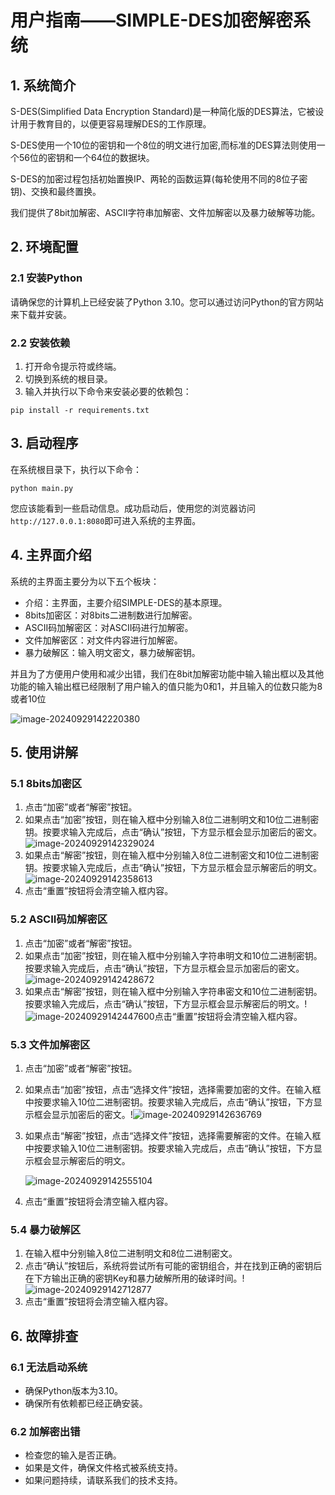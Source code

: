 # 用户指南——SIMPLE-DES加密解密系统

## 1. 系统简介

S-DES(Simplified Data Encryption Standard)是一种简化版的DES算法，它被设计用于教育目的，以便更容易理解DES的工作原理。

S-DES使用一个10位的密钥和一个8位的明文进行加密,而标准的DES算法则使用一个56位的密钥和一个64位的数据块。

S-DES的加密过程包括初始置换IP、两轮的函数运算(每轮使用不同的8位子密钥)、交换和最终置换。

我们提供了8bit加解密、ASCII字符串加解密、文件加解密以及暴力破解等功能。



## 2. 环境配置

### 2.1 安装Python

请确保您的计算机上已经安装了Python 3.10。您可以通过访问Python的官方网站来下载并安装。

### 2.2 安装依赖

1. 打开命令提示符或终端。
2. 切换到系统的根目录。
3. 输入并执行以下命令来安装必要的依赖包：

```
pip install -r requirements.txt
```

## 3. 启动程序

在系统根目录下，执行以下命令：

```
python main.py
```

您应该能看到一些启动信息。成功启动后，使用您的浏览器访问`http://127.0.0.1:8080`即可进入系统的主界面。



## 4. 主界面介绍

系统的主界面主要分为以下五个板块：

- 介绍：主界面，主要介绍SIMPLE-DES的基本原理。
- 8bits加密区：对8bits二进制数进行加解密。
- ASCII码加解密区：对ASCII码进行加解密。
- 文件加解密区：对文件内容进行加解密。
- 暴力破解区：输入明文密文，暴力破解密钥。

并且为了方便用户使用和减少出错，我们在8bit加解密功能中输入输出框以及其他功能的输入输出框已经限制了用户输入的值只能为0和1，并且输入的位数只能为8或者10位

![image-20240929142220380](./assets/image-20240929142220380.png)

## 5. 使用讲解

### 5.1 8bits加密区

1. 点击“加密”或者“解密”按钮。
2. 如果点击“加密”按钮，则在输入框中分别输入8位二进制明文和10位二进制密钥。按要求输入完成后，点击“确认”按钮，下方显示框会显示加密后的密文。![image-20240929142329024](./assets/image-20240929142329024.png)
3. 如果点击“解密”按钮，则在输入框中分别输入8位二进制密文和10位二进制密钥。按要求输入完成后，点击“确认”按钮，下方显示框会显示解密后的明文。![image-20240929142358613](./assets/image-20240929142358613.png)
4. 点击“重置”按钮将会清空输入框内容。

### 5.2 ASCII码加解密区

1. 点击“加密”或者“解密”按钮。
2. 如果点击“加密”按钮，则在输入框中分别输入字符串明文和10位二进制密钥。按要求输入完成后，点击“确认”按钮，下方显示框会显示加密后的密文。![image-20240929142428672](./assets/image-20240929142428672.png)
3. 如果点击“解密”按钮，则在输入框中分别输入字符串密文和10位二进制密钥。按要求输入完成后，点击“确认”按钮，下方显示框会显示解密后的明文。!![image-20240929142447600](./assets/image-20240929142447600.png)点击“重置”按钮将会清空输入框内容。

### 5.3 文件加解密区

1. 点击“加密”或者“解密”按钮。

2. 如果点击“加密”按钮，点击“选择文件”按钮，选择需要加密的文件。在输入框中按要求输入10位二进制密钥。按要求输入完成后，点击“确认”按钮，下方显示框会显示加密后的密文。!![image-20240929142636769](./assets/image-20240929142636769.png)

3. 如果点击“解密”按钮，点击“选择文件”按钮，选择需要解密的文件。在输入框中按要求输入10位二进制密钥。按要求输入完成后，点击“确认”按钮，下方显示框会显示解密后的明文。

   ![image-20240929142555104](./assets/image-20240929142555104.png)

4. 点击“重置”按钮将会清空输入框内容。

### 5.4 暴力破解区

1. 在输入框中分别输入8位二进制明文和8位二进制密文。
2. 点击“确认”按钮后，系统将尝试所有可能的密钥组合，并在找到正确的密钥后在下方输出正确的密钥Key和暴力破解所用的破译时间。!![image-20240929142712877](./assets/image-20240929142712877.png)
3. 点击“重置”按钮将会清空输入框内容。



## 6. 故障排查

### 6.1 无法启动系统

- 确保Python版本为3.10。
- 确保所有依赖都已经正确安装。

### 6.2 加解密出错

- 检查您的输入是否正确。
- 如果是文件，确保文件格式被系统支持。
- 如果问题持续，请联系我们的技术支持。
